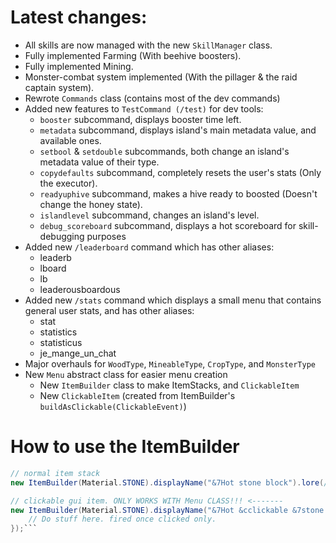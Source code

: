 # Latest changes:

- All skills are now managed with the new ``SkillManager`` class.
- Fully implemented Farming (With beehive boosters).
- Fully implemented Mining.
- Monster-combat system implemented (With the pillager & the raid captain system).
- Rewrote ``Commands`` class (contains most of the dev commands)
- Added new features to ``TestCommand (/test)`` for dev tools:
  - ``booster`` subcommand, displays booster time left.
  - ``metadata`` subcommand, displays island's main metadata value, and available ones.
  - ``setbool`` & ``setdouble`` subcommands, both change an island's metadata value of their type.
  - ``copydefaults`` subcommand, completely resets the user's stats (Only the executor).
  - ``readyuphive`` subcommand, makes a hive ready to boosted (Doesn't change the honey state).
  - ``islandlevel`` subcommand, changes an island's level.
  - ``debug_scoreboard`` subcommand, displays a hot scoreboard for skill-debugging purposes
- Added new ``/leaderboard`` command which has other aliases:
  - leaderb
  - lboard
  - lb
  - leaderousboardous
- Added new ``/stats`` command which displays a small menu that contains general user stats, and has other aliases:
  - stat
  - statistics
  - statisticus
  - je_mange_un_chat
- Major overhauls for ``WoodType``, ``MineableType``, ``CropType``, and ``MonsterType``
- New ``Menu`` abstract class for easier menu creation
  - New ``ItemBuilder`` class to make ItemStacks, and ``ClickableItem``
  - New ``ClickableItem`` (created from ItemBuilder's ``buildAsClickable(ClickableEvent)``)

# How to use the ItemBuilder

```java
// normal item stack
new ItemBuilder(Material.STONE).displayName("&7Hot stone block").lore(/*Your own List<String> as lore*/).build()

// clickable gui item. ONLY WORKS WITH Menu CLASS!!! <-------
new ItemBuilder(Material.STONE).displayName("&7Hot &cclickable &7stone block").lore(/*Your own List<String>*/).buidAsClickAble(() -> {
    // Do stuff here. fired once clicked only.
});```
